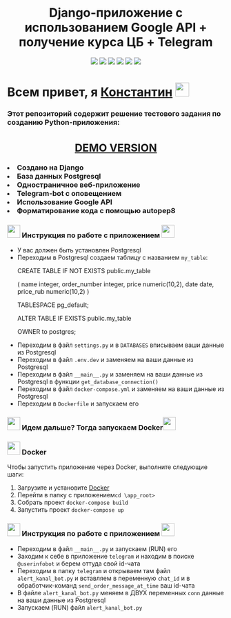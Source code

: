 
<!-- Заголовок -->
<h1 align="center">
  <br>
   Django-приложение с использованием Google API + получение курса ЦБ + Telegram
  <br>
</h1>
<!-- Описание -->
<p align="center">
  <a href="https://github.com/blackcater/blackcater/raw/main/images/Hi.gif" target="_blank">

  </a>
</p>
<!-- Иконки -->
<p align="center">
    <img src="https://img.shields.io/badge/Python-3.10.7-green">
    <img src="https://img.shields.io/badge/Django-4.1.6-yellow">
    <img src="https://img.shields.io/badge/Telegram-13.8-blue">
    <img src="https://img.shields.io/badge/Postgresql-15.2-orange">
    <img src="https://img.shields.io/badge/Deploy-Docker-blueviolet">
    <img src="https://img.shields.io/badge/Google API-red">
</p>

 <div>
      <h1>Всем привет, я <a href="https://www.gilmanov.net/" target="_blank">Константин</a> <img src="https://github.com/blackcater/blackcater/raw/main/images/Hi.gif" height="32"/></h1>
      <h3>Этот репозиторий содержит решение тестового задания по созданию Python-приложения:

  <center>
<h2><a href="https://knalser.pythonanywhere.com/">DEMO VERSION</a></h2>
</center>

<li>Создано на Django</li>
<li>База данных Postgresql</li>
<li>Одностраничное веб-приложение</li>
<li>Telegram-bot с оповещением</li>
<li>Использование Google API</li>
<li>Форматирование кода с помощью autopep8</li></h3>


<h3><img src="https://img.icons8.com/dusk/64/000000/rocket.png" height="30"/> Инструкция по работе с приложением <img src="https://img.icons8.com/dusk/64/000000/rocket.png" height="30"/></h3>
<ul>
    <li>У вас должен быть установлен Postgresql</li>
    <li>Переходим в Postgresql создаем таблицу c названием <code>my_table</code>:
<p>CREATE TABLE IF NOT EXISTS public.my_table</p>
(
    name integer,
    order_number integer,
    price numeric(10,2),
    date date,
    price_rub numeric(10,2)
)

<p>TABLESPACE pg_default;</p>

<p>ALTER TABLE IF EXISTS public.my_table</p>
    <p>OWNER to postgres;</p>
	 </li>
    <li>Переходим в файл  <code>settings.py</code> и в <code>DATABASES</code> вписываем ваши данные из Postgresql</li>
    <li>Переходим в файл  <code>.env.dev</code> и заменяем на ваши данные из Postgresql</li>
    <li>Переходим в файл <code>__main__.py</code> и заменяем на ваши данные из Postgresql в функции <code>get_database_connection()</code></li>
    <li>Переходим в файл  <code>docker-compose.yml</code> и заменяем на ваши данные из Postgresql</li>
    <li>Переходим в <code>Dockerfile</code> и запускаем его</li>
</ul>

<h3><img src="https://img.icons8.com/dusk/64/000000/campfire.png" height="30"/> Идем дальше? Тогда запускаем Docker<img src="https://img.icons8.com/dusk/64/000000/campfire.png" height="30"/></h3>

<h3><img src="https://img.shields.io/badge/docker-%230db7ed.svg?style=for-the-badge&logo=docker&logoColor=white" height="30"/> Docker</h3>
<p>Чтобы запустить приложение через Docker, выполните следующие шаги:</p>
<ol>
<li>Загрузите и установите <a href="https://www.docker.com/products/docker-desktop/">Docker</a></li>
<li>Перейти в папку с приложением<code>cd \app_root></code></li>
<li>Собрать проект <code>docker-compose build</code></li>
<li>Запустить проект <code>docker-compose up</code></li>
</ol>

<h3><img src="https://img.icons8.com/dusk/64/000000/rocket.png" height="30"/> Инструкция по работе с приложением <img src="https://img.icons8.com/dusk/64/000000/rocket.png" height="30"/></h3>
<ul>
    <li>Переходим в файл <code>__main__.py</code> и запускаем (RUN) его</li>
    <li>Заходим к себе в приложение <code>telegram</code> и находим в поиске <code>@userinfobot</code> и берем оттуда свой id-чата
    <li>Переходим в папку <code>telegram</code> и открываем там файл <code>alert_kanal_bot.py</code> и вставляем в переменную <code>chat_id</code> и в обработчик-команд <code>send_order_message_at_time</code> ваш id-чата</li>
    <li>В файле <code>alert_kanal_bot.py</code> меняем в ДВУХ переменных <code>conn</code> данные на ваши данные из Postgresql</li>
    <li>Запускаем (RUN)  файл <code>alert_kanal_bot.py</code></li>
</ul>
